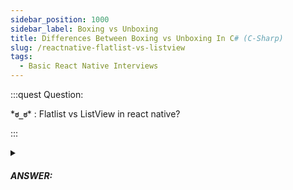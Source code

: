 ```yaml
---
sidebar_position: 1000
sidebar_label: Boxing vs Unboxing
title: Differences Between Boxing vs Unboxing In C# (C-Sharp)
slug: /reactnative-flatlist-vs-listview
tags:
  - Basic React Native Interviews
---
```


:::quest Question:

\***`ಠ_ಠ`**\* : 
Flatlist vs ListView in react native?

:::

<details>
  <summary><h5>ANSWER:</h5></summary>

  \***`◔̯◔`**\* :
`FlatList` and `ListView` are both components in React Native that allow you to render a scrollable list of items. While they serve the same purpose, they have some key differences in terms of performance and features.
Here are some differences between `FlatList` and `ListView`:

**Performance**: `FlatList` provides better performance than `ListView`. `ListView` keeps all items in the memory, while `FlatList` only renders the visible items, thus reducing the memory usage and improving the performance of the app. `FlatList` also uses a virtualized list which optimizes the rendering process by rendering only a subset of the items in the list based on the position of the user on the screen.

**Data management**: `FlatList` has better data management and item rendering capabilities than `ListView`. `FlatList` allows you to easily manage data by using the `data` and `renderItem` props, while in `ListView` you need to handle the data and item rendering manually.

**Item layout**: `FlatList` provides more flexibility and customization options for item layout. You can use the `horizontal` prop to render the items horizontally, and you can also use the `numColumns` prop to render the items in multiple columns.

**Scroll position**: `FlatList` provides better control over the scroll position than `ListView`. You can programmatically scroll to a specific position in the list using the `scrollToIndex` method or the `scrollToOffset` method.

In summary, while both `FlatList` and `ListView` provide the same basic functionality of rendering a scrollable list, `FlatList` provides better performance and more advanced features for data management, item rendering, and scroll position control.


:::note Note:

`ListView` is deprecated now

:::

</details>